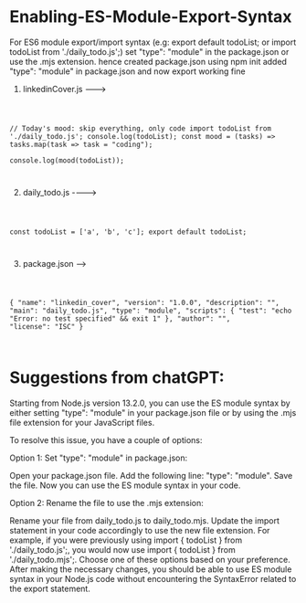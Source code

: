 # Enabling-ES-Module-Export-Syntax

For ES6 module export/import syntax (e.g: export default todoList; or import  todoList from './daily_todo.js';) set "type": "module" in the package.json or use the .mjs extension.
hence created package.json using npm init
added "type": "module" in package.json and now export working fine

1. linkedinCover.js  --->

<code>

// Today's mood: skip everything, only code
import  todoList from './daily_todo.js';
console.log(todoList);
const mood = (tasks) => tasks.map(task => task = "coding");   
console.log(mood(todoList));

</code>

2. daily_todo.js  ---->

<code>

const todoList = ['a', 'b', 'c'];
export default todoList;

</code>

3. package.json -->

<code>
  
{
  "name": "linkedin_cover",
  "version": "1.0.0",
  "description": "",
  "main": "daily_todo.js",
  "type": "module",
  "scripts": {
    "test": "echo \"Error: no test specified\" && exit 1"
  },
  "author": "",
  "license": "ISC"
}

</code>


# Suggestions from chatGPT:

Starting from Node.js version 13.2.0, you can use the ES module syntax by either setting "type": "module" in your package.json file or by using the .mjs file extension for your JavaScript files.

To resolve this issue, you have a couple of options:

Option 1: Set "type": "module" in package.json:

Open your package.json file.
Add the following line: "type": "module".
Save the file.
Now you can use the ES module syntax in your code.

Option 2: Rename the file to use the .mjs extension:

Rename your file from daily_todo.js to daily_todo.mjs.
Update the import statement in your code accordingly to use the new file extension.
For example, if you were previously using import { todoList } from './daily_todo.js';, you would now use import { todoList } from './daily_todo.mjs';.
Choose one of these options based on your preference. After making the necessary changes, you should be able to use ES module syntax in your Node.js code without encountering the SyntaxError related to the export statement.

